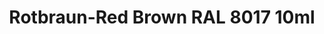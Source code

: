 ---
layout: product
title: "Rotbraun-Red Brown RAL 8017  10ml"
price: "330" 
desc: "Nitro 10mL"
img_path: "/assets/img/RC068.webp"
brand: "AK "
available: true
special_offer: false
new: false
soon: false
cat: "020000"
subcat: "020200"
subsubcat: "020201"
sifra: "RC068"
popular: false
spec: false
---
